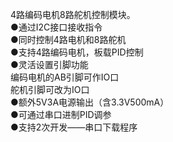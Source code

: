 4路编码电机8路舵机控制模块。  \
●通过I2C接口接收指令  
●同时控制4路电机和8路舵机  
●支持4路编码电机，板载PID控制  
●灵活设置引脚功能  
    编码电机的AB引脚可作IO口  
    舵机引脚可改为IO口  
●额外5V3A电源输出（含3.3V500mA）  
●可通过串口进制PID调参  
●支持2次开发——串口下载程序
